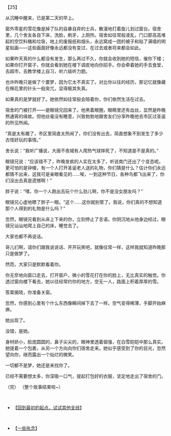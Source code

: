 <div id="navifation" class='headbar'>
    <iframe id='head' align="center" width="100%" height="160" src=""  frameborder="no" border="0" marginwidth="0" marginheight="px" scrolling="no"></iframe>
</div>
<style>
    .headbar{text-align:center;}
    .iframe{margin:0 auto;}
</style>
<script>
    var oDiv = document.getElementById('head');
    oDiv.style.position = 'fixed'; oDiv.style.top = '0px'; oDiv.style.left = '0px';
    document.title="众里寻她千百度";
    document.querySelector("body > div > h1 > a").innerHTML=''
</script>
<br><br>

【25】

从沉睡中醒来，已是第二天的早上。

窗外零星的雪花像是掉了队的自暴自弃的士兵，散漫地打着旋儿划过窗台。宿舍里，几个舍友各自下床，洗脸，刷牙，上厕所。宿舍如往常般凌乱，门口那高高堆起的空饮料桶和垃圾，地上的废报纸和烟头，永远窝成一团的被子和贴了满墙的明星贴画——这些画面好像永远都没有变过，在过去或者将来都会如此。

如果昨天真的什么都没有发生，那么再过不久，你就会收到她的短信，催你下楼；如果你打开窗子，你就会看到她在楼下调皮地向你招手。你会牵着她的手去食堂，去超市，去教学楼上自习，听六级听力题。

也许昨晚只是做了个噩梦，因为它太不真实了。对比你以往的经历，那记忆就像藏在棉花里的针头一般突兀，显得极其失真。

如果真的是梦就好了。她依然如往常般会陪着你，你们依然生活在过去。

宿舍的门被打开——是眼镜兄回来了。他黑着眼圈，眼睛里还有血丝，显然是昨晚熬通宵的缘故。但他丝毫没有睡意，兴致勃勃地跟舍友们分享昨晚他去市区过圣诞的所见所闻。

“真是太有趣了，市区里简直太热闹了，你们没有出去，简直想象不到发生了多少古怪好玩的事情。”

舍长说：“我听广播说，大唐不夜城有人爬热气球摔死了，不知道是不是真的。”

眼镜兄说：“应该错不了，昨晚发疯的人实在太多了，听说南门还出了个变态呢。更可怕的是钟楼，有一个人打开圣诞老人送的礼物，你们猜是什么？估计你们永远都猜不出来，这我可是亲眼看见的……唉，一到这种节日，各种鸟都飞出来了，你们没出去真是遗憾啊！”

胖子说：“嘿，你一个人跑出去玩个什么劲儿啊，你不是没女朋友吗？”

眼镜兄心虚地瞟了胖子一眼。“这个……这你就别管了。我说，你们真的不想知道那个人得到的礼物是什么吗？”

忽然，眼镜兄看到从床上下来的你，立刻停止了言语。你阴沉地从他身边经过，眼镜兄讪讪地爬上自己的床，睡觉去了。

大家也都不再说话。

哥儿们啊，请你们跟我说说话、开开玩笑吧，就像往常一样，这样我就知道昨晚那只是做梦了。

然而，大家只是默默看着你。

你无奈地向窗口走去，打开窗户，微小的雪花打在你的脸上，无比真实的触觉。你透过窗向楼下看去，她以往经常约你的地方，空无一人，路面上积着厚厚的雪。

答案揭晓，你准备关窗。

忽然，你感到心里有个什么东西像瞬间掉下去了一样。空气变得稀薄，手脚开始麻痹。

她出现了。

没错，是她。

身材娇小，脸庞圆圆的，鼻子尖尖的，眼神里透着倔强，在白雪皑皑中那么真实。她提着一个包裹，从另一个方向向你们宿舍走来。她似乎感受到了你的目光，忽然望向你，继而露出一个灿烂的微笑。

一切都不是梦，她还是来找你了。

已经不需要想太多，你深吸一口气，提起打包好的衣服，坚定地走出了宿舍的门。

 
（完）
（整个故事结束啦~）

 <br/>

* 【[回到最初的起点，试试其他支线](1)】
<br/>

* 【[一些执念](after3)】